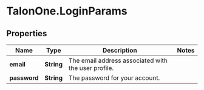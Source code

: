 # TalonOne.LoginParams

## Properties

Name | Type | Description | Notes
------------ | ------------- | ------------- | -------------
**email** | **String** | The email address associated with the user profile. | 
**password** | **String** | The password for your account. | 


